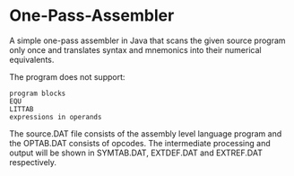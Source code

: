 # One-Pass-Assembler

A simple one-pass assembler in Java that scans the given source program only once and translates syntax and mnemonics into their numerical equivalents.

The program does not support:

    program blocks
    EQU
    LITTAB
    expressions in operands


The source.DAT file consists of the assembly level language program and the OPTAB.DAT consists of opcodes.
The intermediate processing and output will be shown in SYMTAB.DAT, EXTDEF.DAT and EXTREF.DAT respectively.
